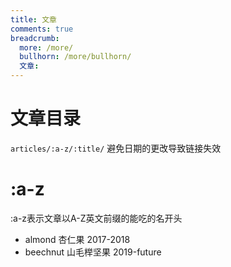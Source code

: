 ```yaml
---
title: 文章
comments: true
breadcrumb:
  more: /more/
  bullhorn: /more/bullhorn/
  文章:
---
```


# 文章目录
`articles/:a-z/:title/` 避免日期的更改导致链接失效   
# :a-z 
:a-z表示文章以A-Z英文前缀的能吃的名开头   
- almond 杏仁果 2017-2018
- beechnut 山毛榉坚果 2019-future
